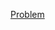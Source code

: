 [Problem](https://practice.geeksforgeeks.org/problems/sort-a-stack/1/?category[]=Stack&category[]=Stack&page=1&query=category[]Stackpage1category[]Stack)
